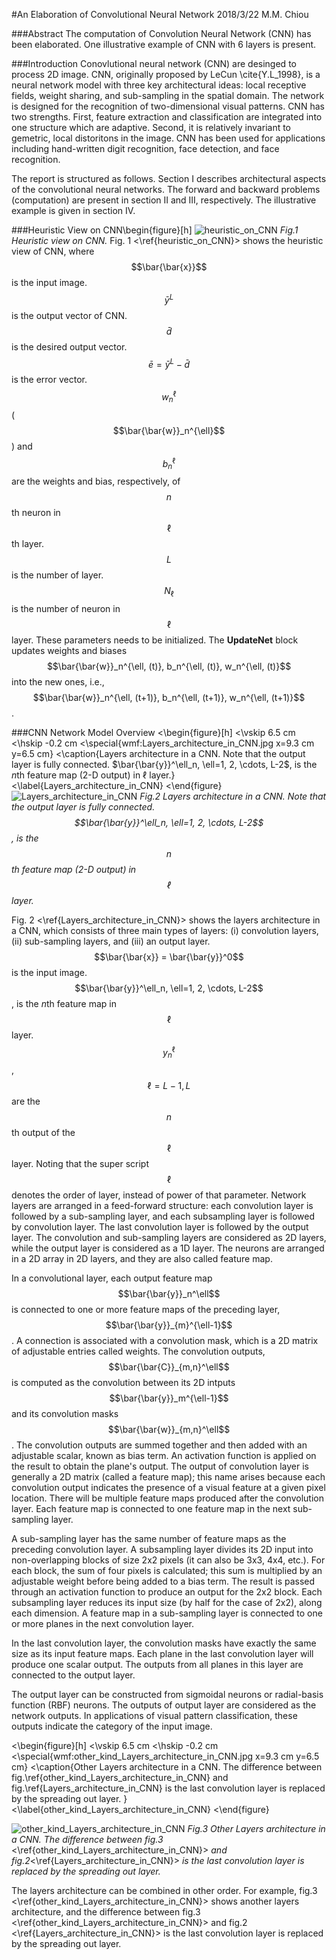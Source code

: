 #An Elaboration of Convolutional Neural Network
2018/3/22 M.M. Chiou

###Abstract 
The computation of Convolution Neural Network (CNN) has been elaborated.
One illustrative example of CNN with 6 layers is present.

###Introduction
 Conovlutional neural network (CNN) are desinged to process 2D image.
CNN, originally proposed by LeCun \cite{Y.L_1998}, is a neural network model with three key architectural ideas: local receptive fields, weight sharing, and sub-sampling in the spatial domain.
The network is designed for the recognition of two-dimensional visual patterns.
CNN has two strengths. First, feature extraction and classification are integrated into one structure which are adaptive.
Second, it is relatively invariant to gemetric, local distoritons in the image.
CNN has been used for applications including hand-written digit recognition, face detection, and face recognition.

The report is structured as follows.
Section I describes architectural aspects of the convolutional neural networks.
The forward and backward problems (computation) are present in section II and III, respectively.
The illustrative example is given in section IV.

###Heuristic View on CNN\begin{figure}[h]
![heuristic_on_CNN](/assets/heuristic_on_CNN.jpg)
*Fig.1 Heuristic view on CNN.*
Fig. 1 <\ref{heuristic_on_CNN}> shows the heuristic view of CNN, where $$\bar{\bar{x}}$$ is the input image. $$\bar{y}^L$$ is the output vector of CNN. $$\bar{d}$$ is the desired output vector. $$\bar{e} = \bar{y}^L - \bar{d}$$  is the error vector. $$w_n^\ell$$ ($$\bar{\bar{w}}_n^{\ell}$$) and $$b_n^\ell$$ are the weights and bias, respectively, of $$n$$th neuron in $$\ell$$th layer. $$L$$ is the number of layer. $$N_\ell$$ is the number of neuron in $$\ell$$ layer. These parameters needs to be initialized. The **UpdateNet** block updates weights and biases $$\bar{\bar{w}}_n^{\ell, (t)}, b_n^{\ell, (t)}, w_n^{\ell, (t)}$$ into the new ones, i.e., $$\bar{\bar{w}}_n^{\ell, (t+1)}, b_n^{\ell, (t+1)}, w_n^{\ell, (t+1)}$$.

###CNN Network Model Overview
<\begin{figure}[h]
<\vskip 6.5 cm
<\hskip -0.2 cm
<\special{wmf:Layers_architecture_in_CNN.jpg x=9.3 cm y=6.5 cm}
<\caption{Layers architecture in a CNN. Note that the output layer is fully connected. $\bar{\bar{y}}^\ell_n, \ell=1, 2, \cdots, L-2$, is the $n$th  feature map (2-D output) in $\ell$ layer.}
<\label{Layers_architecture_in_CNN}
<\end{figure}
![Layers_architecture_in_CNN](/assets/Layers_architecture_in_CNN.jpg)
*Fig.2 Layers architecture in a CNN. Note that the output layer is fully connected. $$\bar{\bar{y}}^\ell_n, \ell=1, 2, \cdots, L-2$$, is the $$n$$th  feature map (2-D output) in $$\ell$$ layer.*

Fig. 2 <\ref{Layers_architecture_in_CNN}> shows the layers architecture in a CNN, which consists of three main types of layers: (i) convolution layers, (ii) sub-sampling layers, and (iii) an output layer. $$\bar{\bar{x}} = \bar{\bar{y}}^0$$ is the input image. $$\bar{\bar{y}}^\ell_n, \ell=1, 2, \cdots, L-2$$, is the $n$th feature map in $$\ell$$ layer.$$y_n^\ell$$, $$\ell=L-1, L$$ are the $$n$$th output of the $$\ell$$ layer. Noting that the super script $$\ell$$ denotes the order of layer, instead of power of that parameter. Network layers are arranged in a feed-forward structure: each convolution layer is followed by a sub-sampling layer, and each subsampling layer is followed by convolution layer. The last convolution layer is followed by the output layer. The convolution and sub-sampling layers are considered as 2D layers, while the output layer is considered as a 1D layer. The neurons are arranged in a 2D array in 2D layers, and they are also called feature map.

In a convolutional layer, each output feature map $$\bar{\bar{y}}_n^\ell$$ is connected to one or more feature maps of the preceding layer, $$\bar{\bar{y}}_{m}^{\ell-1}$$. A connection is associated with a convolution mask, which is a 2D matrix of adjustable entries called weights. The convolution outputs, $$\bar{\bar{C}}_{m,n}^\ell$$ is computed as the convolution between its 2D intputs $$\bar{\bar{y}}_m^{\ell-1}$$ and its convolution masks $$\bar{\bar{w}}_{m,n}^\ell$$. The convolution outputs are summed together and then added with an adjustable scalar, known as bias term. An activation function is applied on the result to obtain the plane's output. The output of convolution layer is generally a 2D matrix (called a feature map); this name arises because each convolution output indicates the presence of a visual feature at a given pixel location. There will be multiple feature maps produced after the convolution layer. Each feature map is connected to one feature map in the next sub-sampling layer.

A sub-sampling layer has the same number of feature maps as the preceding convolution layer. A subsampling layer divides its 2D input into non-overlapping blocks of size 2x2 pixels (it can also be 3x3, 4x4, etc.). For each block, the sum of four pixels is calculated; this sum is multiplied by an adjustable weight before being added to a bias term. The result is passed through an activation function to produce an output for the 2x2 block. Each subsampling layer reduces its input size (by half for the case of 2x2), along each dimension. A feature map in a sub-sampling layer is connected to one or more planes in the next convolution layer.

In the last convolution layer, the convolution masks have exactly the same size as its input feature maps. Each plane in the last convolution layer will produce one scalar output. The outputs from all planes in this layer are connected to the output layer.

The output layer can be constructed from sigmoidal neurons or radial-basis function (RBF) neurons. The outputs of output layer are considered as the network outputs. In applications of visual pattern classification, these outputs indicate the category of the input image.


<\begin{figure}[h]
<\vskip 6.5 cm
<\hskip -0.2 cm
<\special{wmf:other_kind_Layers_architecture_in_CNN.jpg x=9.3 cm y=6.5 cm}
<\caption{Other Layers architecture in a CNN. The difference between fig.\ref{other_kind_Layers_architecture_in_CNN} and fig.\ref{Layers_architecture_in_CNN} is the last convolution layer is replaced by the spreading out layer. }
<\label{other_kind_Layers_architecture_in_CNN}
<\end{figure}

![other_kind_Layers_architecture_in_CNN](/assets/other_kind_Layers_architecture_in_CNN.jpg)
*Fig.3 Other Layers architecture in a CNN. The difference between fig.3* <\ref{other_kind_Layers_architecture_in_CNN}> *and fig.2*<\ref{Layers_architecture_in_CNN}> *is the last convolution layer is replaced by the spreading out layer.*

The layers architecture can be combined in other order. For example, fig.3 <\ref{other_kind_Layers_architecture_in_CNN}> shows another layers architecture, and the difference between fig.3 <\ref{other_kind_Layers_architecture_in_CNN}> and fig.2 <\ref{Layers_architecture_in_CNN}> is the last convolution layer is replaced by the spreading out layer.